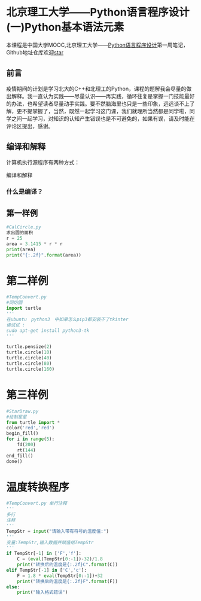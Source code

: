 # 北京理工大学——Python语言程序设计(一)Python基本语法元素

本课程是中国大学MOOC,北京理工大学——[Python语言程序设计](https://www.icourse163.org/course/BIT-268001)第一周笔记，Github地址仓库欢迎[star](https://github.com/mrcangye/BIT_Python_2020Spring.git)

## 前言

疫情期间的计划是学习北大的C++和北理工的Python，课程的题解我会尽量的做出解释。我一直认为实践——尽量认识——再实践，循环往复是掌握一门技能最好的办法，也希望读者尽量动手实践。要不然脑海里也只是一些印象，远远谈不上了解，更不提掌握了，当然，既然一起学习这门课，我们就理所当然都是同学啦，同学之间一起学习，对知识的认知产生错误也是不可避免的，如果有误，请及时能在评论区提出，感谢。

## 编译和解释

计算机执行源程序有两种方式：

编译和解释

### 什么是编译？







## 第一样例

```python
#CalCircle.py
求出圆的面积
r = 25
area = 3.1415 * r * r
print(area)
print("{:.2f}".format(area))
```



# 第二样例

```python
#TempConvert.py
#同切圆
import turtle		
'''
在ubuntu　python3　中如果怎么pip3都安装不了tkinter
请试试 :
sudo apt-get install python3-tk
'''

turtle.pensize(2)
turtle.circle(10)
turtle.circle(40)
turtle.circle(80)
turtle.circle(160)
```



# 第三样例

```python
#StarDraw.py
#绘制星星
from turtle import *
color('red','red')
begin_fill()
for i in range(5):
    fd(200)
    rt(144)
end_fill()
done()
```



# 温度转换程序

```python
#TempConvert.py 单行注释
'''
多行
注释
'''
TempStr = input("请输入带有符号的温度值:")
'''
变量:TempStr,输入数据并赋值给TempStr
''' 
if TempStr[-1] in ['F','f']:
    C = (eval(TempStr[0:-1])-32)/1.8
    print("转换后的温度是{:.2f}C".format(C))
elif TempStr[-1] in ['C','c']:
    F = 1.8 * eval(TempStr[0:-1])+32
    print("转换后的温度是{:.2f}F".format(F))
else:
    print("输入格式错误")
```





